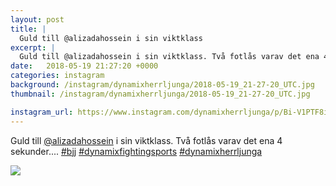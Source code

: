 ```yaml
---
layout: post
title: |
  Guld till @alizadahossein i sin viktklass
excerpt: |
  Guld till @alizadahossein i sin viktklass. Två fotlås varav det ena 4 sekunder....   
date:   2018-05-19 21:27:20 +0000
categories: instagram
background: /instagram/dynamixherrljunga/2018-05-19_21-27-20_UTC.jpg
thumbnail: /instagram/dynamixherrljunga/2018-05-19_21-27-20_UTC.jpg

instagram_url: https://www.instagram.com/dynamixherrljunga/p/Bi-V1PTF8iM
---
```

Guld till [@alizadahossein](https://www.instagram.com/alizadahossein/) i sin viktklass. Två fotlås varav det ena 4 sekunder.... [#bjj](https://www.instagram.com/explore/tags/bjj/) [#dynamixfightingsports](https://www.instagram.com/explore/tags/dynamixfightingsports/) [#dynamixherrljunga](https://www.instagram.com/explore/tags/dynamixherrljunga/)



<img src='/www-dynamix-herrljunga/instagram/dynamixherrljunga/2018-05-19_21-27-20_UTC.jpg' class='img-fluid' />

